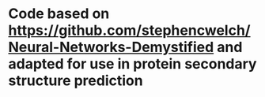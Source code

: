 # Code based on https://github.com/stephencwelch/Neural-Networks-Demystified and adapted for use in protein secondary structure prediction
